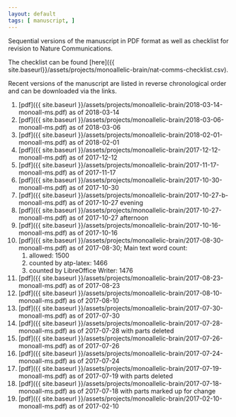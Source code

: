 ```yaml
---
layout: default
tags: [ manuscript, ]
---
```


Sequential versions of the manuscript in PDF format as well as checklist for revision to Nature Communications.

The checklist can be found [here]({{ site.baseurl}}/assets/projects/monoallelic-brain/nat-comms-checklist.csv).

Recent versions of the manuscript are listed in reverse chronological order and can be downloaded via the links.

1. [pdf]({{ site.baseurl }}/assets/projects/monoallelic-brain/2018-03-14-monoall-ms.pdf) as of 2018-03-14
1. [pdf]({{ site.baseurl }}/assets/projects/monoallelic-brain/2018-03-06-monoall-ms.pdf) as of 2018-03-06
1. [pdf]({{ site.baseurl }}/assets/projects/monoallelic-brain/2018-02-01-monoall-ms.pdf) as of 2018-02-01
1. [pdf]({{ site.baseurl }}/assets/projects/monoallelic-brain/2017-12-12-monoall-ms.pdf) as of 2017-12-12
1. [pdf]({{ site.baseurl }}/assets/projects/monoallelic-brain/2017-11-17-monoall-ms.pdf) as of 2017-11-17
1. [pdf]({{ site.baseurl }}/assets/projects/monoallelic-brain/2017-10-30-monoall-ms.pdf) as of 2017-10-30
1. [pdf]({{ site.baseurl }}/assets/projects/monoallelic-brain/2017-10-27-b-monoall-ms.pdf) as of 2017-10-27 evening
1. [pdf]({{ site.baseurl }}/assets/projects/monoallelic-brain/2017-10-27-monoall-ms.pdf) as of 2017-10-27 afternoon
1. [pdf]({{ site.baseurl }}/assets/projects/monoallelic-brain/2017-10-16-monoall-ms.pdf) as of 2017-10-16
1. [pdf]({{ site.baseurl }}/assets/projects/monoallelic-brain/2017-08-30-monoall-ms.pdf) as of 2017-08-30; Main text word count:
   1. allowed: 1500
   1. counted by atp-latex: 1466
   1. counted by LibreOffice Writer: 1476
1. [pdf]({{ site.baseurl }}/assets/projects/monoallelic-brain/2017-08-23-monoall-ms.pdf) as of 2017-08-23
1. [pdf]({{ site.baseurl }}/assets/projects/monoallelic-brain/2017-08-10-monoall-ms.pdf) as of 2017-08-10
1. [pdf]({{ site.baseurl }}/assets/projects/monoallelic-brain/2017-07-30-monoall-ms.pdf) as of 2017-07-30
1. [pdf]({{ site.baseurl }}/assets/projects/monoallelic-brain/2017-07-28-monoall-ms.pdf) as of 2017-07-28 with parts deleted
1. [pdf]({{ site.baseurl }}/assets/projects/monoallelic-brain/2017-07-26-monoall-ms.pdf) as of 2017-07-26
1. [pdf]({{ site.baseurl }}/assets/projects/monoallelic-brain/2017-07-24-monoall-ms.pdf) as of 2017-07-24
1. [pdf]({{ site.baseurl }}/assets/projects/monoallelic-brain/2017-07-19-monoall-ms.pdf) as of 2017-07-19 with parts deleted
1. [pdf]({{ site.baseurl }}/assets/projects/monoallelic-brain/2017-07-18-monoall-ms.pdf) as of 2017-07-18 with parts marked up for change
1. [pdf]({{ site.baseurl }}/assets/projects/monoallelic-brain/2017-02-10-monoall-ms.pdf) as of 2017-02-10
<!-- MathJax scripts -->
<script type="text/javascript" src="https://cdn.mathjax.org/mathjax/latest/MathJax.js?config=TeX-AMS-MML_HTMLorMML"></script>

